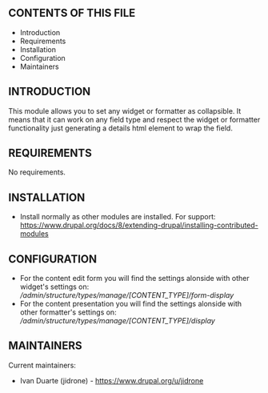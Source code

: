 ## CONTENTS OF THIS FILE

 * Introduction
 * Requirements
 * Installation
 * Configuration
 * Maintainers


## INTRODUCTION

This module allows you to set any widget or formatter as collapsible. It means that it can work on any field type and respect the widget or formatter functionality just generating a details html element to wrap the field.

## REQUIREMENTS

No requirements.

## INSTALLATION

  * Install normally as other modules are installed. For support:
    https://www.drupal.org/docs/8/extending-drupal/installing-contributed-modules


## CONFIGURATION

  * For the content edit form you will find the settings alonside with other widget's settings on:
    _/admin/structure/types/manage/[CONTENT_TYPE]/form-display_
  * For the content presentation you will find the settings alonside with other formatter's settings on:
    _/admin/structure/types/manage/[CONTENT_TYPE]/display_


## MAINTAINERS

Current maintainers:
 * Ivan Duarte (jidrone) - https://www.drupal.org/u/jidrone
